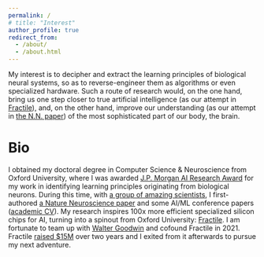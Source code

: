 ```yaml
---
permalink: /
# title: "Interest"
author_profile: true
redirect_from: 
  - /about/
  - /about.html
---
```


My interest is to decipher and extract the learning principles of biological neural systems, so as to reverse-engineer them as algorithms or even specialized hardware. Such a route of research would, on the one hand, bring us one step closer to true artificial intelligence (as our attempt in [Fractile](https://www.fractile.ai/)), and, on the other hand, improve our understanding (as our attempt in [the N.N. paper](https://www.nature.com/articles/s41593-023-01514-1)) of the most sophisticated part of our body, the brain.
<!-- , so that diseases related to learning, and broadly, to neural systems, can be better understood and treated -->

Bio
=======

<!-- (10 awardees worldwide) -->
I obtained my doctoral degree in Computer Science & Neuroscience from Oxford University, where I was awarded [J.P. Morgan AI Research Award](https://www.jpmorgan.com/technology/artificial-intelligence/research-awards) for my work in identifying learning principles originating from biological neurons. During this time, with [a group of amazing scientists](https://www.mrcbndu.ox.ac.uk/groups/bogacz-group), I first-authored [a Nature Neuroscience paper](https://www.nature.com/articles/s41593-023-01514-1) and some AI/ML conference papers ([academic CV](http://yuhangsong.github.io/files/Curriculum_Vitae.pdf)). My research inspires 100x more efficient specialized silicon chips for AI, turning into a spinout from Oxford University: [Fractile](https://www.fractile.ai/). I am fortunate to team up with [Walter Goodwin](https://www.linkedin.com/in/walter-goodwin/) and cofound Fractile in 2021. Fractile [raised $15M](https://fortune.com/2024/07/26/fractile-ai-chip-startup-nvidia-15-million-funding-seed-round/) over two years and I exited from it afterwards to pursue my next adventure.

